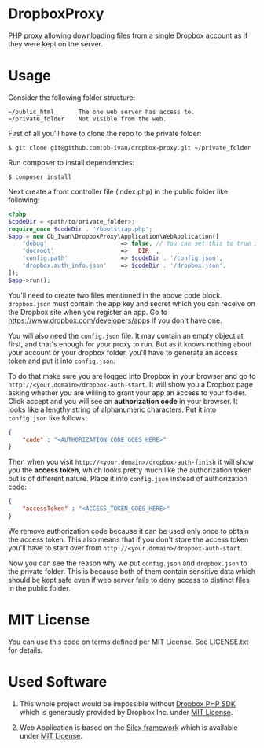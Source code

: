 DropboxProxy
============

PHP proxy allowing downloading files from a single Dropbox account
as if they were kept on the server.

Usage
=====
Consider the following folder structure:

    ~/public_html       The one web server has access to.
    ~/private_folder    Not visible from the web.

First of all you'll have to clone the repo to the private folder:

    $ git clone git@github.com:ob-ivan/dropbox-proxy.git ~/private_folder

Run composer to install dependencies:

    $ composer install

Next create a front controller file (index.php) in the public folder
like following:

```php
<?php
$codeDir = <path/to/private_folder>;
require_once $codeDir . '/bootstrap.php';
$app = new Ob_Ivan\DropboxProxy\Application\WebApplication([
    'debug'                     => false, // You can set this to true in development.
    'docroot'                   => __DIR__,
    'config.path'               => $codeDir . '/config.json',
    'dropbox.auth_info.json'    => $codeDir . '/dropbox.json',
]);
$app->run();
```

You'll need to create two files mentioned in the above code block.
`dropbox.json` must contain the app key and secret which you
can receive on the Dropbox site when you register an app.
Go to https://www.dropbox.com/developers/apps if you don't have one.

You will also need the `config.json` file. It may contain an empty
object at first, and that's enough for your proxy to run.
But as it knows nothing about your account or your dropbox folder,
you'll have to generate an access token and put it into `config.json`.

To do that make sure you are logged into Dropbox in your browser and
go to `http://<your.domain>/dropbox-auth-start`. It will show you
a Dropbox page asking whether you are willing to grant your app an
access to your folder. Click accept and you will see an **authorization
code** in your browser. It looks like a lengthy string of alphanumeric
characters. Put it into `config.json` like follows:

```json
{
    "code" : "<AUTHORIZATION_CODE_GOES_HERE>"
}
```

Then when you visit `http://<your.domain>/dropbox-auth-finish` it will
show you the **access token**, which looks pretty much like the authorization
token but is of different nature. Place it into `config.json` instead of
authorization code:

```json
{
    "accessToken" : "<ACCESS_TOKEN_GOES_HERE>"
}
```

We remove authorization code because it can be used only once to obtain
the access token. This also means that if you don't store the access token
you'll have to start over from `http://<your.domain>/dropbox-auth-start`.

Now you can see the reason why we put `config.json` and `dropbox.json`
to the private folder. This is because both of them contain sensitive data
which should be kept safe even if web server fails to deny access to
distinct files in the public folder.

MIT License
===========
You can use this code on terms defined per MIT License. See LICENSE.txt for details.

Used Software
=============
1. This whole project would be impossible without
[Dropbox PHP SDK](https://www.dropbox.com/developers/core/sdks/php) which is
generously provided by Dropbox Inc. under
[MIT License](https://github.com/dropbox/dropbox-sdk-php/blob/master/License.txt).

2. Web Application is based on the [Silex framework](https://github.com/fabpot/Silex)
which is available under
[MIT License](https://github.com/fabpot/Silex/blob/master/LICENSE).

